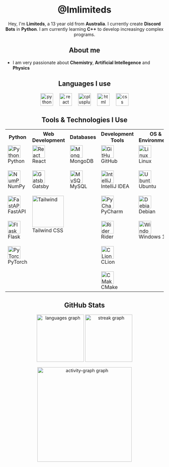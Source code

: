 <h1 align="center">@Imlimiteds</h1>
<p align="center">Hey, I'm <strong>Limiteds</strong>, a 13 year old from <strong>Australia</strong>. I currently create <strong>Discord Bots</strong> in <strong>Python</strong>. I am currently learning <strong>C++</strong> to develop increasingy complex programs. </p>
<h2 align="center">About me</h2>
<p align="center">
<ul>
  <li> I am very passionate about <strong> Chemistry</strong>, <strong> Artificial Intellegence</strong> and <strong>Physics</strong>
</ul>
</p>
<h2 align="center">Languages I use</h2>
<p align="center">
  <img src="https://cdn.jsdelivr.net/gh/devicons/devicon/icons/python/python-original.svg" height="40" alt="python logo" />
  <img width="12" />
  <img src="https://cdn.jsdelivr.net/gh/devicons/devicon/icons/react/react-original.svg" height="40" alt="react logo" />
  <img width="12" />
  <img src="https://cdn.jsdelivr.net/gh/devicons/devicon/icons/cplusplus/cplusplus-original.svg" height="40" alt="cplusplus logo" />
  <img width="12" />
  <img src="https://cdn.jsdelivr.net/gh/devicons/devicon/icons/html5/html5-original.svg" height="40" alt="html logo" />
  <img width="12" />
  <img src="https://cdn.jsdelivr.net/gh/devicons/devicon@latest/icons/css3/css3-original.svg" height="40" alt="css logo" </p>
<h2 align="center">Tools & Technologies I Use</h2>
<table align="center">
  <tr>
    <th>Python</th>
    <th>Web Development</th>
    <th>Databases</th>
    <th>Development Tools</th>
    <th>OS & Environments</th>
    <th>Other Tools</th>
  </tr>
  <tr valign="top">
    <td>
      <img src="https://cdn.jsdelivr.net/gh/devicons/devicon/icons/python/python-original.svg" width="40" height="40" alt="Python" />
      <br>Python <br>
      <br>
      <img src="https://cdn.jsdelivr.net/gh/devicons/devicon/icons/numpy/numpy-original.svg" width="40" height="40" alt="NumPy" />
      <br>NumPy <br>
      <br>
      <img src="https://cdn.jsdelivr.net/gh/devicons/devicon/icons/fastapi/fastapi-original.svg" width="40" height="40" alt="FastAPI" />
      <br>FastAPI <br>
      <br>
      <img src="https://cdn.jsdelivr.net/gh/devicons/devicon/icons/flask/flask-original.svg" width="40" height="40" alt="Flask" />
      <br>Flask <br>
      <br>
      <img src="https://cdn.jsdelivr.net/gh/devicons/devicon/icons/pytorch/pytorch-original.svg" width="40" height="40" alt="PyTorch" />
      <br>PyTorch
    </td>
    <td>
      <img src="https://cdn.jsdelivr.net/gh/devicons/devicon/icons/react/react-original.svg" width="40" height="40" alt="React" />
      <br>React <br>
      <br>
      <img src="https://cdn.jsdelivr.net/gh/devicons/devicon/icons/gatsby/gatsby-original.svg" width="40" height="40" alt="Gatsby" />
      <br>Gatsby <br>
      <br>
      <img src="https://cdn.jsdelivr.net/gh/devicons/devicon/icons/tailwindcss/tailwindcss-original-wordmark.svg" height="100" alt="Tailwind" />
      <br>Tailwind CSS
    </td>
    <td>
      <img src="https://cdn.jsdelivr.net/gh/devicons/devicon/icons/mongodb/mongodb-original.svg" width="40" height="40" alt="MongoDB" />
      <br>MongoDB <br>
      <br>
      <img src="https://cdn.jsdelivr.net/gh/devicons/devicon/icons/mysql/mysql-original.svg" width="40" height="40" alt="MySQL" />
      <br>MySQL
    </td>
    <td>
      <img src="https://cdn.jsdelivr.net/gh/devicons/devicon/icons/github/github-original.svg" width="40" height="40" alt="GitHub" />
      <br>GitHub <br>
      <br>
      <img src="https://cdn.jsdelivr.net/gh/devicons/devicon/icons/intellij/intellij-original.svg" width="40" height="40" alt="IntelliJ" />
      <br>IntelliJ IDEA <br>
      <br>
      <img src="https://cdn.jsdelivr.net/gh/devicons/devicon/icons/pycharm/pycharm-original.svg" width="40" height="40" alt="PyCharm" />
      <br>PyCharm <br>
      <br>
      <img src="https://cdn.jsdelivr.net/gh/devicons/devicon/icons/rider/rider-original.svg" width="40" height="40" alt="Rider" />
      <br>Rider <br>
      <br>
      <img src="https://cdn.jsdelivr.net/gh/devicons/devicon/icons/clion/clion-original.svg" width="40" height="40" alt="CLion" />
      <br>CLion <br>
      <br>
      <img src="https://cdn.jsdelivr.net/gh/devicons/devicon/icons/cmake/cmake-original.svg" width="40" height="40" alt="CMake" />
      <br>CMake
    </td>
    <td>
      <img src="https://cdn.jsdelivr.net/gh/devicons/devicon/icons/linux/linux-original.svg" width="40" height="40" alt="Linux" />
      <br>Linux <br>
      <br>
      <img src="https://cdn.jsdelivr.net/gh/devicons/devicon/icons/ubuntu/ubuntu-plain.svg" width="40" height="40" alt="Ubuntu" />
      <br>Ubuntu <br>
      <br>
      <img src="https://cdn.jsdelivr.net/gh/devicons/devicon/icons/debian/debian-original.svg" width="40" height="40" alt="Debian" />
      <br>Debian <br>
      <br>
      <img src="https://cdn.jsdelivr.net/gh/devicons/devicon/icons/windows8/windows8-original.svg" width="40" height="40" alt="Windows 11" />
      <br>Windows 11
    </td>
    <td>
      <img src="https://cdn.jsdelivr.net/gh/devicons/devicon/icons/kaggle/kaggle-original.svg" width="40" height="40" alt="Kaggle" />
      <br>Kaggle <br>
      <br>
      <img src="https://cdn.jsdelivr.net/gh/devicons/devicon/icons/qt/qt-original.svg" width="40" height="40" alt="Qt" />
      <br>Qt <br>
      <br>
      <img src="https://cdn.jsdelivr.net/gh/devicons/devicon/icons/jasmine/jasmine-original.svg" width="40" height="40" alt="Jasmine" />
      <br>Jasmine
    </td>
  </tr>
</table>
<h2 align="center">GitHub Stats</h2>
<p align="center">
  <img src="https://github-readme-stats.vercel.app/api/top-langs?username=ImLimiteds&locale=en&hide_title=true&layout=compact&card_width=320&langs_count=4&theme=github_dark&hide_border=true&order=2&custom_title=My%20Top%20Languages..." height="150" alt="languages graph" />
  <img src="https://streak-stats.demolab.com?user=ImLimiteds&locale=en&mode=daily&theme=github_dark&hide_border=true&border_radius=5&order=3" height="150" alt="streak graph" />
</p>
<p align="center">
  <img src="https://github-readme-activity-graph.vercel.app/graph?username=ImLimiteds&radius=16&theme=github-dark&area=true&order=5&hide_border=true&hide_title=true&custom_title=My%20Contributions" height="300" alt="activity-graph graph" />
</p>
